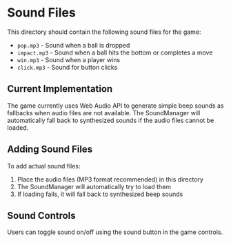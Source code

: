 # Sound Files

This directory should contain the following sound files for the game:

- `pop.mp3` - Sound when a ball is dropped
- `impact.mp3` - Sound when a ball hits the bottom or completes a move
- `win.mp3` - Sound when a player wins
- `click.mp3` - Sound for button clicks

## Current Implementation

The game currently uses Web Audio API to generate simple beep sounds as fallbacks when audio files are not available. The SoundManager will automatically fall back to synthesized sounds if the audio files cannot be loaded.

## Adding Sound Files

To add actual sound files:

1. Place the audio files (MP3 format recommended) in this directory
2. The SoundManager will automatically try to load them
3. If loading fails, it will fall back to synthesized beep sounds

## Sound Controls

Users can toggle sound on/off using the sound button in the game controls.